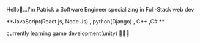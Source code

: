 Hello👋...I'm Patrick a Software Engineer specializing in Full-Stack web dev 

**JavaScript(React js, Node Js) , python(Django) , C++ ,C# **

currently learning game development(unity) 🤖👾🤖
